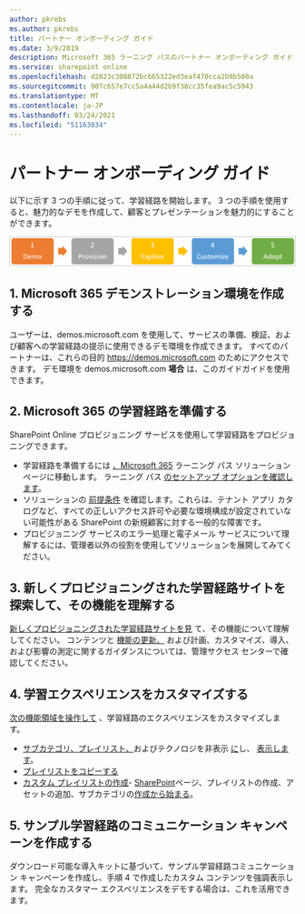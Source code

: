 ```yaml
---
author: pkrebs
ms.author: pkrebs
title: パートナー オンボーディング ガイド
ms.date: 3/9/2019
description: Microsoft 365 ラーニング パスのパートナー オンボーディング ガイド
ms.service: sharepoint online
ms.openlocfilehash: d2023c308872bc665322ed3eaf470cca2b9b500a
ms.sourcegitcommit: 907c657e7cc5a4a44d2b9f38cc35fea9ac5c5943
ms.translationtype: MT
ms.contentlocale: ja-JP
ms.lasthandoff: 03/24/2021
ms.locfileid: "51163034"
---
```

# <a name="partner-onboarding-guide"></a>パートナー オンボーディング ガイド
以下に示す 3 つの手順に従って、学習経路を開始します。 3 つの手順を使用すると、魅力的なデモを作成して、顧客とプレゼンテーションを魅力的にすることができます。 

![cg-partner-getfam.png](media/cg-partner-getfam.png)

## <a name="1-create-a-microsoft-365-demonstration-environment"></a>1. Microsoft 365 デモンストレーション環境を作成する
ユーザーは、demos.microsoft.com を使用して、サービスの準備、検証、および顧客への学習経路の提示に使用できるデモ環境を作成できます。 すべてのパートナーは、これらの目的 https://demos.microsoft.com のためにアクセスできます。 デモ環境を demos.microsoft.com **場合** は、このガイドガイドを使用できます。

## <a name="2-provision-microsoft-365-learning-pathways"></a>2. Microsoft 365 の学習経路を準備する
SharePoint Online プロビジョニング サービスを使用して学習経路をプロビジョニングできます。
- 学習経路を準備するには [、Microsoft 365](https://provisioning.sharepointpnp.com/details/3df8bd55-b872-4c9d-88e3-6b2f05344239) ラーニング パス ソリューション ページに移動します。 ラーニング パス [のセットアップ オプションを確認します](./custom_setupoptions.md)。 
- ソリューションの [前提条件](./custom_provision.md) を確認します。これらは、テナント アプリ カタログなど、すべての正しいアクセス許可や必要な環境構成が設定されていない可能性がある SharePoint の新規顧客に対する一般的な障害です。
- プロビジョニング サービスのエラー処理と電子メール サービスについて理解するには、管理者以外の役割を使用してソリューションを展開してみてください。

## <a name="3-explore-your-newly-provisioned-learning-pathways-site-to-get-familiar-with-its-capabilities"></a>3. 新しくプロビジョニングされた学習経路サイトを探索して、その機能を理解する
[新しくプロビジョニングされた学習経路サイトを見](./custom_exploresite.md) て、その機能について理解してください。 コンテンツと [機能の更新、](./custom_successcenter.md) および計画、カスタマイズ、導入、および影響の測定に関するガイダンスについては、管理サクセス センターで確認してください。

## <a name="4-customize-the-learning-experience"></a>4. 学習エクスペリエンスをカスタマイズする
[次の機能領域を操作して](./custom_overview.md) 、学習経路のエクスペリエンスをカスタマイズします。
- [サブカテゴリ、プレイリスト、](./custom_hideshowsub.md)およびテクノロジを非表示 [に](./custom_hideshowplaylists.md)し、 [表示します](./custom_hideshowtech.md)。
- [プレイリストをコピーする](./custom_copyplaylist.md)
- [カスタム プレイリストの作成](./custom_createnewplaylist.md)- [SharePoint](./custom_createnewpage.md)ページ[](./custom_createnewplaylist.md)、プレイリストの[](./custom_addassets.md)作成、アセットの追加、サブカテゴリの[作成から始まる](./custom_createnewcat.md)。

## <a name="5-create-a-sample-learning-pathways-communication-campaign"></a>5. サンプル学習経路のコミュニケーション キャンペーンを作成する
ダウンロード可能な導入キットに基づいて、サンプル学習[](https://teamworktools.azurewebsites.net/m365lp/m365lpadoptionkit.zip)経路コミュニケーション キャンペーンを作成し、手順 4 で作成したカスタム コンテンツを強調表示します。 完全なカスタマー エクスペリエンスをデモする場合は、これを活用できます。